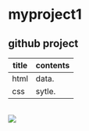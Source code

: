 # myproject1
## github project
| title | contents |
| ----- | -------- |
| html  | data.    |
| css   | sytle.   |

<br>
<img src="https://cdn.pixabay.com/photo/2016/11/19/14/00/code-1839406_960_720.jpg">
